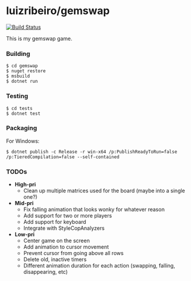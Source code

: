 # luizribeiro/gemswap

[![Build Status](https://travis-ci.com/luizribeiro/gemswap.svg?token=Y5WyECQyFrzmKkJLsCaK&branch=master)](https://travis-ci.com/luizribeiro/gemswap)

This is my gemswap game.

### Building

```
$ cd gemswap
$ nuget restore
$ msbuild
$ dotnet run
```

### Testing

```
$ cd tests
$ dotnet test
```

### Packaging

For Windows:

```
$ dotnet publish -c Release -r win-x64 /p:PublishReadyToRun=false /p:TieredCompilation=false --self-contained
```

### TODOs

* **High-pri**
  * Clean up multiple matrices used for the board (maybe into a single one?)
* **Mid-pri**
  * Fix falling animation that looks wonky for whatever reason
  * Add support for two or more players
  * Add support for keyboard
  * Integrate with StyleCopAnalyzers
* **Low-pri**
  * Center game on the screen
  * Add animation to cursor movement
  * Prevent cursor from going above all rows
  * Delete old, inactive timers
  * Different animation duration for each action (swapping, falling,
    disappearing, etc)
